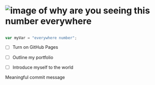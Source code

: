 # 



# ![image of why are you seeing this number everywhere](https://i.ytimg.com/vi/tJ7R-B0H9RA/maxresdefault.jpg)


## 
``` javascript
var myVar = "everywhere number";
```




- [ ] Turn on GitHub Pages
- [ ] Outline my portfolio
- [ ] Introduce myself to the world















Meaningful commit message
